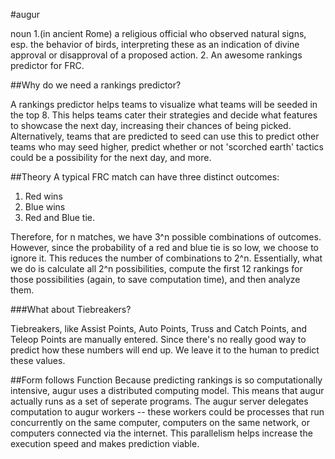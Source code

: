 #augur

noun
  1.(in ancient Rome) a religious official who observed natural signs, esp. the behavior of birds, interpreting these as an indication of divine approval or disapproval of a proposed action.
  2. An awesome rankings predictor for FRC.

##Why do we need a rankings predictor?

A rankings predictor helps teams to visualize what teams will be seeded in the top 8.  This helps teams cater their strategies and decide what features to showcase the next day, increasing their chances of being picked.  Alternatively, teams that are predicted to seed can use this to predict other teams who may seed higher, predict whether or not 'scorched earth' tactics could be a possibility for the next day, and more.

##Theory
A typical FRC match can have three distinct outcomes:
  1. Red wins
  2. Blue wins
  3. Red and Blue tie.

Therefore, for n matches, we have 3^n possible combinations of outcomes.  However, since the probability of a red and blue tie is so low, we choose to ignore it.  This reduces the number of combinations to 2^n.  Essentially, what we do is calculate all 2^n possibilities, compute the first 12 rankings for those possibilities (again, to save computation time), and then analyze them.  

###What about Tiebreakers?

Tiebreakers, like Assist Points, Auto Points, Truss and Catch Points, and Teleop Points are manually entered.  Since there's no really good way to predict how these numbers will end up.  We leave it to the human to predict these values.

##Form follows Function
Because predicting rankings is so computationally intensive, augur uses a distributed computing model.  This means that augur actually runs as a set of seperate programs.  The augur server delegates computation to augur workers -- these workers could be processes that run concurrently on the same computer, computers on the same network, or computers connected via the internet.  This parallelism helps increase the execution speed and makes prediction viable.
